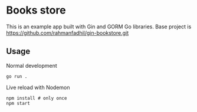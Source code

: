 # Books store

This is an example app built with Gin and GORM Go libraries. Base project is https://github.com/rahmanfadhil/gin-bookstore.git

## Usage

Normal development
```
go run .
```

Live reload with Nodemon
```
npm install # only once
npm start
```
